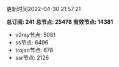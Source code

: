更新时间2022-04-30 21:57:21

**总订阅: 241**
**总节点: 25478**
**有效节点: 14381**
- v2ray节点: 5081
- ss节点: 6496
- trojan节点: 678
- ssr节点: 2126

